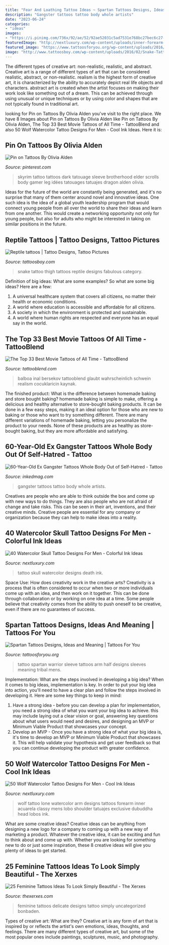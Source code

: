 ```yaml
---
title: "Fear And Loathing Tattoo Ideas ~ Spartan Tattoos Designs, Ideas And Meaning"
description: "Gangster tattoos tattoo body whole artists"
date: "2023-06-24"
categories:
- "ideas"
images:
- "https://i.pinimg.com/736x/92/ae/52/92ae52031c5ad7531e768bc27bec6c27--skyrim-tattoo.jpg"
featuredImage: "http://nextluxury.com/wp-content/uploads/inner-forearm-wolf-watercolor-mens-tattoo-designs.jpg"
featured_image: "https://www.tattoosforyou.org/wp-content/uploads/2016/05/Spartan-Tattoo-Sleeve.jpg"
image: "http://www.tattoosboy.com/wp-content/uploads/2016/02/Snake-Tattoo-Design-On-Thigh-TB12292.jpg"
---
```



The different types of creative art: non-realistic, realistic, and abstract.
Creative art is a range of different types of art that can be considered realistic, abstract, or non-realistic. realism is the highest form of creative art, it is characterized by the ability to accurately depict real life objects and characters. abstract art is created when the artist focuses on making their work look like something out of a dream. This can be achieved through using unusual or unique techniques or by using color and shapes that are not typically found in traditional art.

	

		
looking for Pin on Tattoos By Olivia Alden you've visit to the right place. We have 8 Images about Pin on Tattoos By Olivia Alden like Pin on Tattoos By Olivia Alden, The Top 33 Best Movie Tattoos of All Time - TattooBlend and also 50 Wolf Watercolor Tattoo Designs For Men - Cool Ink Ideas. Here it is:
		
    
## Pin On Tattoos By Olivia Alden

<img loading=lazy src="https://i.pinimg.com/736x/92/ae/52/92ae52031c5ad7531e768bc27bec6c27--skyrim-tattoo.jpg" onerror="this.onerror=null;this.src='https://tse4.mm.bing.net/th?id=OIP.pRkB6YSCoY5K6aOyS-7zjQHaNL&amp;pid=15.1';" alt="Pin on Tattoos By Olivia Alden">

_Source: pinterest.com_

>skyrim tattoo tattoos dark tatouage sleeve brotherhood elder scrolls body gamer leg idées tatouages tatuajes dragon alden olivia. 

	

Ideas for the future of the world are constantly being generated, and it's no surprise that many of them center around novel and innovative ideas. One such idea is the idea of a global youth leadership program that would connect young people from all over the world to share their ideas and learn from one another. This would create a networking opportunity not only for young people, but also for adults who might be interested in taking on similar positions in the future.

    
## Reptile Tattoos | Tattoo Designs, Tattoo Pictures

<img loading=lazy src="http://www.tattoosboy.com/wp-content/uploads/2016/02/Snake-Tattoo-Design-On-Thigh-TB12292.jpg" onerror="this.onerror=null;this.src='https://tse4.mm.bing.net/th?id=OIP.EperpsNsLpt9WYJbpAFX2QHaL8&amp;pid=15.1';" alt="Reptile tattoos | Tattoo Designs, Tattoo Pictures">

_Source: tattoosboy.com_

>snake tattoo thigh tattoos reptile designs fabulous category. 

	

Definition of big ideas: What are some examples?
So what are some big ideas? Here are a few: 
1. A universal healthcare system that covers all citizens, no matter their health or economic conditions. 
2. A world where education is accessible and affordable for all citizens. 
3. A society in which the environment is protected and sustainable. 
4. A world where human rights are respected and everyone has an equal say in the world.

    
## The Top 33 Best Movie Tattoos Of All Time - TattooBlend

<img loading=lazy src="https://tattooblend.com/wp-content/uploads/2019/11/53424543-1024x1021.jpg" onerror="this.onerror=null;this.src='https://tse3.mm.bing.net/th?id=OIP.-CsDhQYV6tUmqxbYFMuW4QHaHY&amp;pid=15.1';" alt="The Top 33 Best Movie Tattoos of All Time - TattooBlend">

_Source: tattooblend.com_

>balboa inal bersekov tattooblend glaubt wahrscheinlich schwein realism cocuklaricin kaynak. 

	

The finished product: What is the difference between homemade baking and store bought baking?
homemade baking is simple to make, offering a delicious and healthy alternative to store-bought baking products. It can be done in a few easy steps, making it an ideal option for those who are new to baking or those who want to try something different. There are many different variations of homemade baking, letting you personalize the product to your needs. None of these products are as healthy as store-bought baking, but they are more affordable and satisfying.

    
## 60-Year-Old Ex Gangster Tattoos Whole Body Out Of Self-Hatred - Tattoo

<img loading=lazy src="https://www.inkedmag.com/.image/t_share/MTU5ODE0ODIyMDE0MjMxODI1/gangster-social.jpg" onerror="this.onerror=null;this.src='https://tse1.mm.bing.net/th?id=OIP.PgZabfNJouzcKBT0NueTvQHaD4&amp;pid=15.1';" alt="60-Year-Old Ex Gangster Tattoos Whole Body Out of Self-Hatred - Tattoo">

_Source: inkedmag.com_

>gangster tattoos tattoo body whole artists. 

	

Creatives are people who are able to think outside the box and come up with new ways to do things. They are also people who are not afraid of change and take risks. This can be seen in their art, inventions, and their creative minds. Creative people are essential for any company or organization because they can help to make ideas into a reality.

    
## 40 Watercolor Skull Tattoo Designs For Men - Colorful Ink Ideas

<img loading=lazy src="http://nextluxury.com/wp-content/uploads/guys-watercolor-skull-tattoo-design-ideas-on-leg-calf.jpg" onerror="this.onerror=null;this.src='https://tse1.mm.bing.net/th?id=OIP.ajnyvWjCmKvfhW1hpIfL6gHaHa&amp;pid=15.1';" alt="40 Watercolor Skull Tattoo Designs For Men - Colorful Ink Ideas">

_Source: nextluxury.com_

>tattoo skull watercolor designs death ink. 

	

Space Use: How does creativity work in the creative arts?
Creativity is a process that is often considered to occur when two or more individuals come up with an idea, and then work on it together. This can be done through collaboration or by working on one idea at a time. Some people believe that creativity comes from the ability to push oneself to be creative, even if there are no guarantees of success.

    
## Spartan Tattoos Designs, Ideas And Meaning | Tattoos For You

<img loading=lazy src="https://www.tattoosforyou.org/wp-content/uploads/2016/05/Spartan-Tattoo-Sleeve.jpg" onerror="this.onerror=null;this.src='https://tse3.mm.bing.net/th?id=OIP.2JJFIRrHQY3clhjXMAGmCwHaJd&amp;pid=15.1';" alt="Spartan Tattoos Designs, Ideas and Meaning | Tattoos For You">

_Source: tattoosforyou.org_

>tattoo spartan warrior sleeve tattoos arm half designs sleeves meaning tribal mens. 

	

Implementation: What are the steps involved in developing a big idea?
When it comes to big ideas, implementation is key. In order to put your big idea into action, you'll need to have a clear plan and follow the steps involved in developing it. Here are some key things to keep in mind: 
1. Have a strong idea - before you can develop a plan for implementation, you need a strong idea of what you want your big idea to achieve. this may include laying out a clear vision or goal, answering key questions about what users would need and desires, and designing an MVP or Minimum Viable Product that showcases your concept. 
2. Develop an MVP - Once you have a strong idea of what your big idea is, it's time to develop an MVP or Minimum Viable Product that showcases it. This will help validate your hypothesis and get user feedback so that you can continue developing the product with greater confidence.

    
## 50 Wolf Watercolor Tattoo Designs For Men - Cool Ink Ideas

<img loading=lazy src="http://nextluxury.com/wp-content/uploads/inner-forearm-wolf-watercolor-mens-tattoo-designs.jpg" onerror="this.onerror=null;this.src='https://tse1.mm.bing.net/th?id=OIP.yjuXy4FIqOK4fTLExfQtqwHaJL&amp;pid=15.1';" alt="50 Wolf Watercolor Tattoo Designs For Men - Cool Ink Ideas">

_Source: nextluxury.com_

>wolf tattoo lone watercolor arm designs tattoos forearm inner acuarela classy mens lobo shoulder tatuajes exclusive dubuddha head lobos ink. 

	

What are some creative ideas?
Creative ideas can be anything from designing a new logo for a company to coming up with a new way of marketing a product. Whatever the creative idea, it can be exciting and fun to think about and come up with. Whether you are looking for something new to do or just some inspiration, these 8 creative ideas will give you plenty of ideas to get started.

    
## 25 Feminine Tattoos Ideas To Look Simply Beautiful - The Xerxes

<img loading=lazy src="http://www.thexerxes.com/wp-content/uploads/2016/03/Feminine-Tattoos-Designs-Ideas.jpg" onerror="this.onerror=null;this.src='https://tse4.mm.bing.net/th?id=OIP.aeaNfM4foHqI_oWOFPe9EwHaFj&amp;pid=15.1';" alt="25 Feminine Tattoos Ideas To Look Simply Beautiful - The Xerxes">

_Source: thexerxes.com_

>feminine tattoos delicate designs tattoo simply uncategorized bonbaden. 

	

Types of creative art: What are they?
Creative art is any form of art that is inspired by or reflects the artist's own emotions, ideas, thoughts, and feelings. There are many different types of creative art, but some of the most popular ones include paintings, sculptures, music, and photography.

